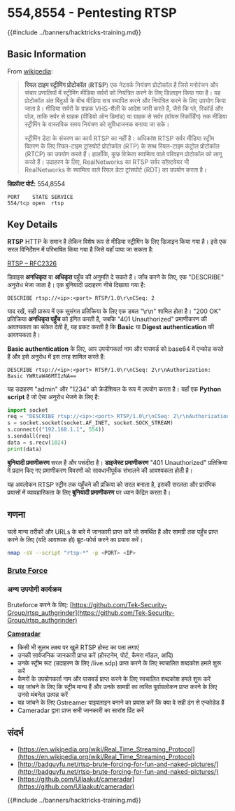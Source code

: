 # 554,8554 - Pentesting RTSP

{{#include ../banners/hacktricks-training.md}}

## Basic Information

From [wikipedia](https://en.wikipedia.org/wiki/Real_Time_Streaming_Protocol):

> **रियल टाइम स्ट्रीमिंग प्रोटोकॉल** (**RTSP**) एक नेटवर्क नियंत्रण प्रोटोकॉल है जिसे मनोरंजन और संचार प्रणालियों में स्ट्रीमिंग मीडिया सर्वरों को नियंत्रित करने के लिए डिज़ाइन किया गया है। यह प्रोटोकॉल अंत बिंदुओं के बीच मीडिया सत्र स्थापित करने और नियंत्रित करने के लिए उपयोग किया जाता है। मीडिया सर्वरों के ग्राहक VHS-शैली के आदेश जारी करते हैं, जैसे कि प्ले, रिकॉर्ड और पॉज़, ताकि सर्वर से ग्राहक (वीडियो ऑन डिमांड) या ग्राहक से सर्वर (वॉयस रिकॉर्डिंग) तक मीडिया स्ट्रीमिंग के वास्तविक समय नियंत्रण को सुविधाजनक बनाया जा सके।
>
> स्ट्रीमिंग डेटा के संचरण का कार्य RTSP का नहीं है। अधिकांश RTSP सर्वर मीडिया स्ट्रीम वितरण के लिए रियल-टाइम ट्रांसपोर्ट प्रोटोकॉल (RTP) के साथ रियल-टाइम कंट्रोल प्रोटोकॉल (RTCP) का उपयोग करते हैं। हालाँकि, कुछ विक्रेता स्वामित्व वाले परिवहन प्रोटोकॉल को लागू करते हैं। उदाहरण के लिए, RealNetworks का RTSP सर्वर सॉफ़्टवेयर भी RealNetworks के स्वामित्व वाले रियल डेटा ट्रांसपोर्ट (RDT) का उपयोग करता है।

**डिफ़ॉल्ट पोर्ट:** 554,8554
```
PORT    STATE SERVICE
554/tcp open  rtsp
```
## Key Details

**RTSP** HTTP के समान है लेकिन विशेष रूप से मीडिया स्ट्रीमिंग के लिए डिज़ाइन किया गया है। इसे एक सरल विनिर्देशन में परिभाषित किया गया है जिसे यहाँ पाया जा सकता है:

[RTSP – RFC2326](https://tools.ietf.org/html/rfc2326)

डिवाइस **अनधिकृत** या **अधिकृत** पहुँच की अनुमति दे सकते हैं। जाँच करने के लिए, एक "DESCRIBE" अनुरोध भेजा जाता है। एक बुनियादी उदाहरण नीचे दिखाया गया है:

`DESCRIBE rtsp://<ip>:<port> RTSP/1.0\r\nCSeq: 2`

याद रखें, सही प्रारूप में एक सुसंगत प्रतिक्रिया के लिए एक डबल "\r\n" शामिल होता है। "200 OK" प्रतिक्रिया **अनधिकृत पहुँच** को इंगित करती है, जबकि "401 Unauthorized" प्रमाणीकरण की आवश्यकता का संकेत देती है, यह प्रकट करती है कि **Basic** या **Digest authentication** की आवश्यकता है।

**Basic authentication** के लिए, आप उपयोगकर्ता नाम और पासवर्ड को base64 में एन्कोड करते हैं और इसे अनुरोध में इस तरह शामिल करते हैं:

`DESCRIBE rtsp://<ip>:<port> RTSP/1.0\r\nCSeq: 2\r\nAuthorization: Basic YWRtaW46MTIzNA==`

यह उदाहरण "admin" और "1234" को क्रेडेंशियल के रूप में उपयोग करता है। यहाँ एक **Python script** है जो ऐसा अनुरोध भेजने के लिए है:
```python
import socket
req = "DESCRIBE rtsp://<ip>:<port> RTSP/1.0\r\nCSeq: 2\r\nAuthorization: Basic YWRtaW46MTIzNA==\r\n\r\n"
s = socket.socket(socket.AF_INET, socket.SOCK_STREAM)
s.connect(("192.168.1.1", 554))
s.sendall(req)
data = s.recv(1024)
print(data)
```
**बुनियादी प्रमाणीकरण** सरल है और पसंदीदा है। **डाइजेस्ट प्रमाणीकरण** "401 Unauthorized" प्रतिक्रिया में प्रदान किए गए प्रमाणीकरण विवरणों को सावधानीपूर्वक संभालने की आवश्यकता होती है।

यह अवलोकन RTSP स्ट्रीम तक पहुँचने की प्रक्रिया को सरल बनाता है, इसकी सरलता और प्रारंभिक प्रयासों में व्यावहारिकता के लिए **बुनियादी प्रमाणीकरण** पर ध्यान केंद्रित करता है।

## गणना

चलो मान्य तरीकों और URLs के बारे में जानकारी प्राप्त करें जो समर्थित हैं और सामग्री तक पहुँच प्राप्त करने के लिए (यदि आवश्यक हो) ब्रूट-फोर्स करने का प्रयास करें।
```bash
nmap -sV --script "rtsp-*" -p <PORT> <IP>
```
### [Brute Force](../generic-hacking/brute-force.md#rtsp)

### **अन्य उपयोगी कार्यक्रम**

Bruteforce करने के लिए: [https://github.com/Tek-Security-Group/rtsp_authgrinder](https://github.com/Tek-Security-Group/rtsp_authgrinder)

[**Cameradar**](https://github.com/Ullaakut/cameradar)

- किसी भी सुलभ लक्ष्य पर खुले RTSP होस्ट का पता लगाएं
- उनकी सार्वजनिक जानकारी प्राप्त करें (होस्टनेम, पोर्ट, कैमरा मॉडल, आदि)
- उनके स्ट्रीम रूट (उदाहरण के लिए /live.sdp) प्राप्त करने के लिए स्वचालित शब्दकोश हमले शुरू करें
- कैमरों के उपयोगकर्ता नाम और पासवर्ड प्राप्त करने के लिए स्वचालित शब्दकोश हमले शुरू करें
- यह जांचने के लिए कि स्ट्रीम मान्य हैं और उनके सामग्री का त्वरित पूर्वावलोकन प्राप्त करने के लिए उनसे थंबनेल उत्पन्न करें
- यह जांचने के लिए Gstreamer पाइपलाइन बनाने का प्रयास करें कि क्या वे सही ढंग से एन्कोडेड हैं
- Cameradar द्वारा प्राप्त सभी जानकारी का सारांश प्रिंट करें

## संदर्भ

- [https://en.wikipedia.org/wiki/Real_Time_Streaming_Protocol](https://en.wikipedia.org/wiki/Real_Time_Streaming_Protocol)
- [http://badguyfu.net/rtsp-brute-forcing-for-fun-and-naked-pictures/](http://badguyfu.net/rtsp-brute-forcing-for-fun-and-naked-pictures/)
- [https://github.com/Ullaakut/cameradar](https://github.com/Ullaakut/cameradar)

{{#include ../banners/hacktricks-training.md}}
